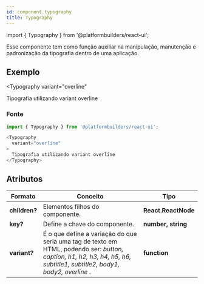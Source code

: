 ```yaml
---
id: component.typography
title: Typography
---
```


<!-- Component declaration begin -->
import { Typography } from '@platformbuilders/react-ui';

<!-- Component declaration end -->

<!-- Documentation begin -->

Esse componente tem como função auxiliar na manipulação, manutenção e padronização da tipografia dentro de uma aplicação.

## Exemplo

<Typography
  variant="overline"
>
  Tipografia utilizando variant overline
</Typography>

### Fonte
```javascript
import { Typography } from '@platformbuilders/react-ui';

<Typography
  variant="overline"
>
  Tipografia utilizando variant overline
</Typography>
```

## Atributos

| Formato        | Conceito      | Tipo   |
| ------|-----|-----|
| **children?**  	| Elementos filhos do componente. 	| **React.ReactNode** 	|
| **key?** 	| Define a chave do componente. 	| **number, string** 	|
| **variant?** 	| É o que define a variação do que seria uma tag de texto em HTML, podendo ser: *button, caption, h1, h2, h3, h4, h5, h6, subtitle1, subtitle2, body1, body2, overline* . | **function** 	|

<!-- Documentation end -->
